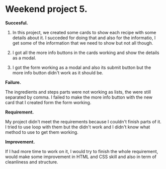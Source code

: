 # Weekend project 5.

**Succesful.**

1. In this project, we created some cards to show each recipe with some details about it. I succeded for doing that and also for the informatio, I get some of the information that we need to show but not all though.

2. I got all the more info buttons in the cards working and show the details as a modal.

3. I got the form working as a modal and also its submit button but the more info button didn't work as it should be.

**Failure.**

The ingredients and steps parts were not working as lists, the were still separated by comma. I failed to make the more info button with the new card that I created form the form working.

**Requirement.**

My project didn't meet the requirements because I couldn't finish parts of it. I tried to use loop with them but the didn't work and I didn't know what method to use to get them working.

**Improvement.**

If I had more time to work on it, I would try to finish the whole requirement, would make some improvement in HTML and CSS skill and also in term of cleanliness and structure.
